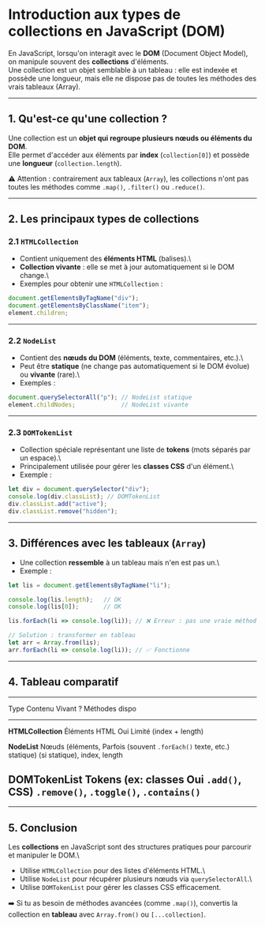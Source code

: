 # Introduction aux types de collections en JavaScript (DOM)

En JavaScript, lorsqu'on interagit avec le **DOM** (Document Object
Model), on manipule souvent des **collections** d'éléments.\
Une collection est un objet semblable à un tableau : elle est indexée 
et possède une longueur, mais elle ne dispose pas de toutes les méthodes 
des vrais tableaux (Array).

------------------------------------------------------------------------

## 1. Qu'est-ce qu'une collection ?

Une collection est un **objet qui regroupe plusieurs nœuds ou éléments
du DOM**.\
Elle permet d'accéder aux éléments par **index** (`collection[0]`) et
possède une **longueur** (`collection.length`).

⚠️ Attention : contrairement aux tableaux (`Array`), les
collections n'ont pas toutes les méthodes comme `.map()`, `.filter()` ou
`.reduce()`.

------------------------------------------------------------------------

## 2. Les principaux types de collections

### 2.1 `HTMLCollection`

-   Contient uniquement des **éléments HTML** (balises).\
-   **Collection vivante** : elle se met à jour automatiquement si le
    DOM change.\
-   Exemples pour obtenir une `HTMLCollection` :

``` js
document.getElementsByTagName("div"); 
document.getElementsByClassName("item"); 
element.children;
```

------------------------------------------------------------------------

### 2.2 `NodeList`

-   Contient des **nœuds du DOM** (éléments, texte, commentaires,
    etc.).\
-   Peut être **statique** (ne change pas automatiquement si le DOM
    évolue) ou **vivante** (rare).\
-   Exemples :

``` js
document.querySelectorAll("p"); // NodeList statique
element.childNodes;             // NodeList vivante
```

------------------------------------------------------------------------

### 2.3 `DOMTokenList`

-   Collection spéciale représentant une liste de **tokens** (mots
    séparés par un espace).\
-   Principalement utilisée pour gérer les **classes CSS** d'un
    élément.\
-   Exemple :

``` js
let div = document.querySelector("div");
console.log(div.classList); // DOMTokenList
div.classList.add("active");
div.classList.remove("hidden");
```

------------------------------------------------------------------------

## 3. Différences avec les tableaux (`Array`)

-   Une collection **ressemble** à un tableau mais n'en est pas un.\
-   Exemple :

``` js
let lis = document.getElementsByTagName("li");

console.log(lis.length);   // OK
console.log(lis[0]);       // OK

lis.forEach(li => console.log(li)); // ❌ Erreur : pas une vraie méthode

// Solution : transformer en tableau
let arr = Array.from(lis);
arr.forEach(li => console.log(li)); // ✅ Fonctionne
```

------------------------------------------------------------------------

## 4. Tableau comparatif

  -----------------------------------------------------------------------------
  Type                 Contenu                Vivant ?          Méthodes dispo
  -------------------- ---------------------- ----------------- ---------------
  **HTMLCollection**   Éléments HTML          Oui               Limité (index +
                                                                length)

  **NodeList**         Nœuds (éléments,       Parfois (souvent  `.forEach()`
                       texte, etc.)           statique)         (si statique),
                                                                index, length

  **DOMTokenList**     Tokens (ex: classes    Oui               `.add()`,
                       CSS)                                     `.remove()`,
                                                                `.toggle()`,
                                                                `.contains()`
  -----------------------------------------------------------------------------

------------------------------------------------------------------------

## 5. Conclusion

Les **collections** en JavaScript sont des structures pratiques pour
parcourir et manipuler le DOM.\
- Utilise `HTMLCollection` pour des listes d'éléments HTML.\
- Utilise `NodeList` pour récupérer plusieurs nœuds via
`querySelectorAll`.\
- Utilise `DOMTokenList` pour gérer les classes CSS efficacement.

➡️ Si tu as besoin de méthodes avancées (comme `.map()`), convertis la
collection en **tableau** avec `Array.from()` ou `[...collection]`.
